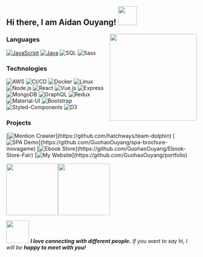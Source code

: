 <h2>Hi there, I am Aidan Ouyang! <img src="https://media.giphy.com/media/VdWP737yPAGXDL5r0y/giphy.gif" width="50"></h2>
<img align='right' src="https://media.giphy.com/media/1NYkJ0wTvncdXV5dN5/giphy.gif" width="230">

### Languages

[![JavaScript](https://img.shields.io/badge/-JavaScript-000?&logo=JavaScript&logoColor=ddc508)](https://github.com/adamalston?tab=repositories&q=&type=&language=javascript)
[![Java](https://img.shields.io/badge/-Java-000?&logo=Java&logoColor=007396)](https://github.com/adamalston?tab=repositories&q=&type=&language=java)
![SQL](https://img.shields.io/badge/-SQL-000?&logo=MySQL&logoColor=4479A1)
![Sass](https://img.shields.io/badge/-SASS-000?&logo=SASS)

### Technologies

![AWS](https://img.shields.io/badge/-AWS-000?&logo=Amazon-AWS&logoColor=FF9900)
![CI/CD](https://img.shields.io/badge/-CI%2FCD-000?&logo=CircleCI&logoColor=888)
![Docker](https://img.shields.io/badge/-Docker-000?&logo=Docker)
![Linux](https://img.shields.io/badge/-Linux-000?&logo=Linux&logoColor=FCC624)
![Node.js](https://img.shields.io/badge/-Node.js-000?&logo=node.js)
![React](https://img.shields.io/badge/-React-000?&logo=React)
![Vue.js](https://img.shields.io/badge/Vue.js-000?&logo=vue.js)
![Express](https://img.shields.io/badge/Express.js-000?&logo=Express)
![MongoDB](https://img.shields.io/badge/MongoDB-000?&logo=mongodb)
![GraphQL](https://img.shields.io/badge/GraphQL-000?&logo=graphql)
![Redux](https://img.shields.io/badge/Redux-000?&logo=redux)
![Material-UI](https://img.shields.io/badge/Material--UI-000?&logo=material-ui)
![Bootstrap](https://img.shields.io/badge/Bootstrap-000?&logo=Bootstrap)
![Styled-Components](https://img.shields.io/badge/styled--components-000?&logo=styled-components)
![D3](https://img.shields.io/badge/D3.js-000?&logo=d3.js)

### Projects

[![Mention Crawler](https://img.shields.io/badge/-🪲%20Mention%20Crawler-000?)](https://github.com/hatchways/team-dolphin)
[![SPA Demo](https://img.shields.io/badge/-🔬%20SPA-000?)](https://github.com/GuohaoOuyang/spa-brochure-inovagame)
[![Ebook Store](https://img.shields.io/badge/-🔊%20Ebook%20Store-000?)](https://github.com/GuohaoOuyang/Ebook-Store-Fair)
[![My Website](https://img.shields.io/badge/-🧬%20My%20Website-000?)](https://github.com/GuohaoOuyang/portfolio)

<img height="137px" src="https://github-readme-stats.vercel.app/api?username=GuohaoOuyang&hide_title=true&show_icons=true&include_all_commits=true&count_private=true&line_height=21&text_color=000&icon_color=000&bg_color=0,74EBD5,86A8E7,ACB6E5&theme=dark" /><!-- wi*quL3fcV --><img height="137px" src="https://github-readme-stats.vercel.app/api/top-langs/?username=GuohaoOuyang&hide=eiffel&hide_title=true&hide_border=true&layout=compact&langs_count=7&text_color=000&icon_color=fff&bg_color=0,ACB6E5,91EAE4&theme=graywhite" />

<img src="https://media.giphy.com/media/aBjluDlnSEdPEJGVYn/giphy.gif" width="60"> <em><b>I love connecting with different people.</b> If you want to say hi, I will be <b>happy to meet with you!</b></em>


<!---
GuohaoOuyang/GuohaoOuyang is a ✨ special ✨ repository because its `README.md` (this file) appears on your GitHub profile.
You can click the Preview link to take a look at your changes.
--->
